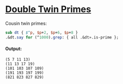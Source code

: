 [1]: https://rosettacode.org/wiki/Double_Twin_Primes

# [Double Twin Primes][1]

Cousin twin primes:

```perl
sub dt { $^p, $p+2, $p+6, $p+8 }
.&dt.say for (^1000).grep: { all .&dt».is-prime };
```

#### Output:
```
(5 7 11 13)
(11 13 17 19)
(101 103 107 109)
(191 193 197 199)
(821 823 827 829)
```
